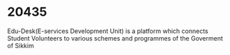 # 20435
Edu-Desk(E-services Development Unit) is a platform which connects Student Volunteers to various schemes and programmes of the Goverment of Sikkim
